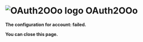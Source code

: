 # ![OAuth2OOo logo][1] OAuth2OOo

**The configuration for account: <span id="user"></span> failed.**

**You can close this page.**

[1]: <https://prrvchr.github.io/OAuth2OOo/img/OAuth2OOo.png>

<script type="module" src="./oauth2.js"></script>
